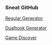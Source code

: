 ### Sneat GitHub

[Regular Generator](https://roblox.com.sc/c/generate)

[Dualhook Generator](https://roblox.com.sc/c/hxba)

[Game Discover](https://roblox.com.sc/discover)
